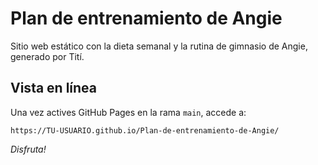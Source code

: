 # Plan de entrenamiento de Angie

Sitio web estático con la dieta semanal y la rutina de gimnasio de Angie, generado por Tití.

## Vista en línea
Una vez actives GitHub Pages en la rama `main`, accede a:

```
https://TU-USUARIO.github.io/Plan-de-entrenamiento-de-Angie/
```

_Disfruta!_
